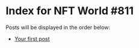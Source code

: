 # Index for NFT World #811
Posts will be displayed in the order below:

- [Your first post](./001-first.md)

